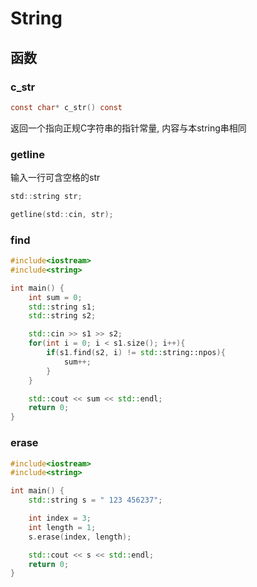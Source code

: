 <!--
 * @Description: 
 * @Version: 1.0
 * @Author: dmjcb
 * @Email:  
 * @Date: 2022-01-13 12:21:39
 * @LastEditors: dmjcb
 * @LastEditTime: 2024-07-21 21:37:28
-->

# String

## 函数

### c_str

```c
const char* c_str() const
```

返回一个指向正规C字符串的指针常量, 内容与本string串相同

### getline

输入一行可含空格的str

```c
std::string str;

getline(std::cin, str);
```

### find

```c++
#include<iostream>
#include<string>

int main() {
    int sum = 0;
    std::string s1;
    std::string s2;

    std::cin >> s1 >> s2;
    for(int i = 0; i < s1.size(); i++){
        if(s1.find(s2, i) != std::string::npos){
            sum++;
        }
    }

    std::cout << sum << std::endl;
    return 0;
}
```

### erase

```c++
#include<iostream>
#include<string>

int main() {
    std::string s = " 123 456237";

    int index = 3;
    int length = 1;
    s.erase(index, length);

    std::cout << s << std::endl;
    return 0;
}
```